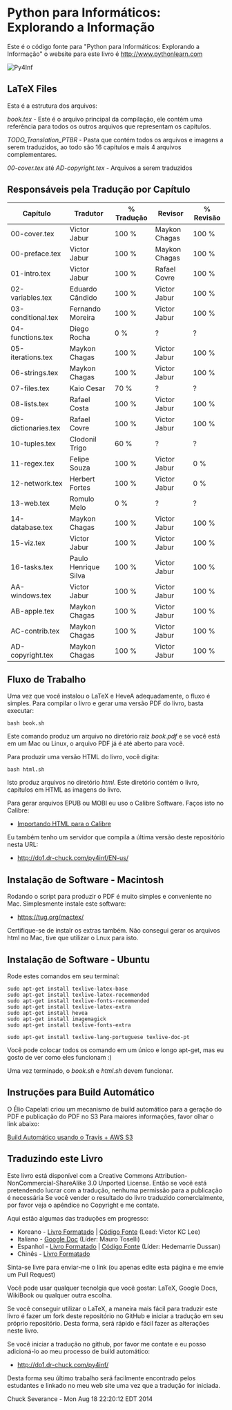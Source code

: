Python para Informáticos: Explorando a Informação
=============================================

Este é o código fonte para "Python para Informáticos: Explorando a Informação"
o website para este livro é http://www.pythonlearn.com

![Py4Inf](https://github.com/victorjabur/py4inf-ptBR/blob/master/BookCoverPreviewFront.jpg?raw=true)

LaTeX Files
-----------

Esta é a estrutura dos arquivos:

*book.tex* - Este é o arquivo principal da compilação, ele contém uma
referência para todos os outros arquivos que representam os capítulos.

*TODO_Translation_PTBR* - Pasta que contém todos os arquivos e imagens a 
serem traduzidos, ao todo são 16 capítulos e mais 4 arquivos complementares.

*00-cover.tex* até *AD-copyright.tex* - Arquivos a serem traduzidos

Responsáveis pela Tradução por Capítulo
--------

| Capítulo              | Tradutor              | % Tradução | Revisor | % Revisão
|---|---|---|---|---
|00-cover.tex           |  Victor Jabur         | 100 % |  Maykon Chagas  | 100 %
|00-preface.tex         |  Victor Jabur         | 100 % |  Maykon Chagas  | 100 %
|01-intro.tex           |  Victor Jabur         | 100 % |  Rafael Covre   | 100 %
|02-variables.tex       |  Eduardo Cândido      | 100 % |  Victor Jabur   | 100 %
|03-conditional.tex     |  Fernando Moreira     | 100 % |  Victor Jabur   | 100 %
|04-functions.tex       |  Diego Rocha          | 0 %   |  ?              | ?
|05-iterations.tex      |  Maykon Chagas        | 100 % |  Victor Jabur   | 100 %
|06-strings.tex         |  Maykon Chagas        | 100 % |  Victor Jabur   | 100 %
|07-files.tex           |  Kaio Cesar           | 70 %  |  ?              | ?
|08-lists.tex           |  Rafael Costa         | 100 % |  Victor Jabur   | 100 %
|09-dictionaries.tex    |  Rafael Covre         | 100 % |  Victor Jabur   | 100 %
|10-tuples.tex          |  Clodonil Trigo       | 60 %  |  ?              | ?
|11-regex.tex           |  Felipe Souza         | 100 % |  Victor Jabur   | 0 %
|12-network.tex         |  Herbert Fortes       | 100 % |  Victor Jabur   | 0 %
|13-web.tex             |  Romulo Melo          | 0 %   |  ?              | ?
|14-database.tex        |  Maykon Chagas        | 100 % |  Victor Jabur   | 100 %
|15-viz.tex             |  Victor Jabur         | 100 % |  Victor Jabur   | 100 %
|16-tasks.tex           |  Paulo Henrique Silva | 100 % |  Victor Jabur   | 100 %
|AA-windows.tex         |  Victor Jabur         | 100 % |  Victor Jabur   | 100 %
|AB-apple.tex           |  Maykon Chagas        | 100 % |  Victor Jabur   | 100 %
|AC-contrib.tex         |  Maykon Chagas        | 100 % |  Victor Jabur   | 100 %
|AD-copyright.tex       |  Maykon Chagas        | 100 % |  Victor Jabur   | 100 %


Fluxo de Trabalho
--------

Uma vez que você instalou o LaTeX e HeveA adequadamente, o fluxo é simples.
Para compilar o livro e gerar uma versão PDF do livro, basta executar:

    bash book.sh

Este comando produz um arquivo no diretório raiz *book.pdf* e se você está em um Mac
ou Linux, o arquivo PDF já é até aberto para vocẽ.

Para produzir uma versão HTML do livro, você digita:

    bash html.sh

Isto produz arquivos no diretório *html*. Este diretório contém o livro, capítulos em 
HTML as imagens do livro.

Para gerar arquivos EPUB ou MOBI eu uso o Calibre Software. Faços isto no Calibre:

* [Importando HTML para o Calibre](CALIBRE.md)

Eu também tenho um servidor que compila a última versão deste repositório nesta URL:

* http://do1.dr-chuck.com/py4inf/EN-us/


Instalação de Software - Macintosh
---------------------------------

Rodando o script para produzir o PDF é muito simples e conveniente no Mac. Simplesmente
instale este software:

* https://tug.org/mactex/

Certifique-se de instalr os extras também. Não consegui gerar os arquivos html no Mac, tive
que utilizar o Lnux para isto.

Instalação de Software - Ubuntu
------------------------------

Rode estes comandos em seu terminal:

    sudo apt-get install texlive-latex-base
    sudo apt-get install texlive-latex-recommended
    sudo apt-get install texlive-fonts-recommended 
    sudo apt-get install texlive-latex-extra
    sudo apt-get install hevea
    sudo apt-get install imagemagick
    sudo apt-get install texlive-fonts-extra

    sudo apt-get install texlive-lang-portuguese texlive-doc-pt

Você pode colocar todos os comando em um único e longo apt-get, mas eu gosto de ver como eles funcionam :)

Uma vez terminado, o *book.sh* e *html.sh* devem funcionar. 

Instruções para Build Automático
---------------------

O Élio Capelati criou um mecanismo de build automático para a geração do PDF e publicação do PDF no S3
Para maiores informações, favor olhar o link abaixo:

[Build Automático usando o Travis + AWS S3](https://github.com/victorjabur/py4inf-ptBR/pull/1)


Traduzindo este Livro
---------------------

Este livro está disponível com a
Creative Commons
Attribution-NonCommercial-ShareAlike 3.0 Unported License.  Então se você está
pretendendo lucrar com a tradução, nenhuma permissão para a publicação é necessária
Se você vender o resultado do livro traduzido comercialmente, por favor veja o 
apêndice no Copyright e me contate.

Aqui estão algumas das traduções em progresso:

* Koreano - [Livro Formatado](http://do1.dr-chuck.com/py4inf/KO-ko/book.pdf) | [Código Fonte](https://github.com/statkclee/py4inf-kor) (Lead: Victor KC Lee)
* Italiano - [Google Doc](https://docs.google.com/document/d/1ZyxzXGe2qGgsc-Dbqs-pXvQFPKbpJfLs1cq2gUFkxqw/edit?usp=sharing) (Líder: Mauro Toselli)
* Espanhol - [Livro Formatado](http://do1.dr-chuck.com/py4inf/ES-es/) | [Código Fonte](https://github.com/hedemarrie/py4inf-esp) (Líder: Hedemarrie Dussan)
* Chinês - [Livro Formatado](http://fanwscu.gitbooks.io/py4inf-zh-cn/)

Sinta-se livre para enviar-me o link (ou apenas edite esta página e me envie um Pull Request)

Você pode usar qualquer tecnolgia que você gostar: LaTeX, Google Docs, WikiBook ou qualquer outra escolha.

Se você conseguir utilizar o LaTeX, a maneira mais fácil para traduzir este livro
é fazer um fork deste repositório no GitHub e iniciar a tradução em seu próprio repositório.
Desta forma, será rápido e fácil fazer as alterações neste livro.

Se você iniciar a tradução no github, por favor me contate e eu posso adicioná-lo ao
meu processo de build automático: 

* http://do1.dr-chuck.com/py4inf/

Desta forma seu último trabalho será facilmente encontrado pelos estudantes e linkado 
no meu web site uma vez que a tradução for iniciada.

Chuck Severance - 
Mon Aug 18 22:20:12 EDT 2014